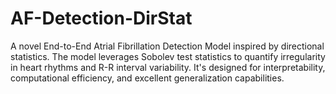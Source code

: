 # AF-Detection-DirStat
A novel End-to-End Atrial Fibrillation Detection Model inspired by directional statistics. The model leverages Sobolev test statistics to quantify irregularity in heart rhythms and R-R interval variability. It's designed for interpretability, computational efficiency, and excellent generalization capabilities.
